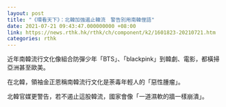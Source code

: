 ```yaml
---
layout: post
title: "《環看天下》：北韓加強遏止韓流　警告別用南韓俚語"
date: 2021-07-21 09:43:47.000000000 +08:00
link: https://news.rthk.hk/rthk/ch/component/k2/1601823-20210721.htm
categories: rthk
---
```


近年南韓流行文化像組合防彈少年「BTS」、「blackpink」到韓劇、電影，都橫掃亞洲甚至歐美。

在北韓，領袖金正恩稱南韓流行文化是荼毒年輕人的「惡性腫瘤」。

北韓官媒更警告，若不遏止這股韓流，國家會像「一道濕軟的牆一樣崩潰」。

